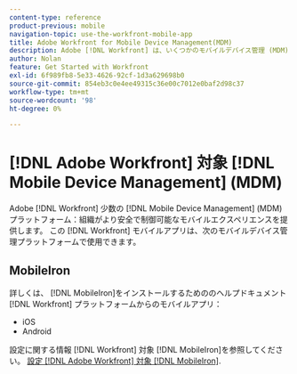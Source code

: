 ```yaml
---
content-type: reference
product-previous: mobile
navigation-topic: use-the-workfront-mobile-app
title: Adobe Workfront for Mobile Device Management(MDM)
description: Adobe [!DNL Workfront] は、いくつかのモバイルデバイス管理 (MDM) プラットフォームと提携し、組織がより安全で制御可能なモバイルエクスペリエンスを提供しています。 Workfrontモバイルアプリは、次のモバイルデバイス管理プラットフォームで使用できます — EDIT ME.
author: Nolan
feature: Get Started with Workfront
exl-id: 6f989fb8-5e33-4626-92cf-1d3a629698b0
source-git-commit: 854eb3c0e4ee49315c36e00c7012e0baf2d98c37
workflow-type: tm+mt
source-wordcount: '98'
ht-degree: 0%

---
```


# [!DNL Adobe Workfront] 対象 [!DNL Mobile Device Management] (MDM)

Adobe [!DNL Workfront] 少数の [!DNL Mobile Device Management] (MDM) プラットフォーム：組織がより安全で制御可能なモバイルエクスペリエンスを提供します。 この [!DNL Workfront] モバイルアプリは、次のモバイルデバイス管理プラットフォームで使用できます。

## MobileIron

詳しくは、 [!DNL MobileIron]をインストールするためののヘルプドキュメント [!DNL Workfront] プラットフォームからのモバイルアプリ：

* iOS
* Android

設定に関する情報 [!DNL Workfront] 対象 [!DNL MobileIron]を参照してください。 [設定 [!DNL Adobe Workfront] 対象 [!DNL MobileIron]](../../../workfront-basics/mobile-apps/using-the-workfront-mobile-app/wf-mobileiron-configs.md).

<!--
<h2 data-mc-conditions="QuicksilverOrClassic.Draft mode">Blackberry Dynamics</h2>
-->

<!--
<p data-mc-conditions="QuicksilverOrClassic.Draft mode">See Blackberry Dynamics' help documentation to install the Workfront mobile app from their platform:</p>
-->

<!--
<ul data-mc-conditions="QuicksilverOrClassic.Draft mode">
<li>iOS</li>
<li>Android</li>
</ul>
-->
